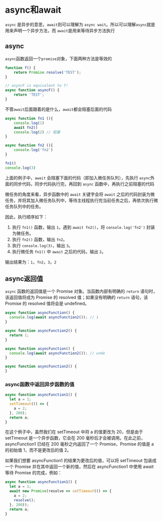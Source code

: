 # async和await

`async` 是异步的意思，`await`则可以理解为 `async wait`。所以可以理解`async`就是用来声明一个异步方法，而 `await`是用来等待异步方法执行

## async

`async`函数返回一个`promise`对象，下面两种方法是等效的

```js
function f() {
    return Promise.resolve('TEST');
}

// asyncF is equivalent to f!
async function asyncF() {
    return 'TEST';
}
```

不管`await`后面跟着的是什么，`await`都会阻塞后面的代码

```js
async function fn1 (){
    console.log(1)
    await fn2()
    console.log(2) // 阻塞
}

async function fn2 (){
    console.log('fn2')
}

fn1()
console.log(3)
```

上面的例子中，`await` 会阻塞下面的代码（即加入微任务队列），先执行 `async`外面的同步代码，同步代码执行完，再回到 `async` 函数中，再执行之前阻塞的代码

微任务的角度来看，异步函数中的 `await` 关键字会将 `await` 之后的代码封装为微任务，并将其加入微任务队列中，等待主线程执行完当前任务之后，再依次执行微任务队列中的任务。

因此，执行顺序如下：

1. 执行 `fn1()` 函数，输出 `1`，遇到 `await fn2()`，将 `console.log('fn2')` 封装为微任务。
2. 执行 `fn2()` 函数，输出 `fn2`。
3. 执行 `console.log(3)`，输出 `3`。
4. 执行微任务 `fn1()` 中 `await` 之后的代码，输出 `2`。

输出结果为：`1`，`fn2`，`3`，`2`

## async返回值

`async` 函数的返回值是一个 Promise 对象。当函数内部有明确的 `return` 语句时，该返回值将成为 Promise 的 resolved 值；如果没有明确的 `return` 语句，该 Promise 的 resolved 值将会是 undefined。

```js
async function asyncFunction() {
  console.log(await asyncFunction2()); // 1
}

async function asyncFunction2() {
  return 1;
}
```

```js
async function asyncFunction() {
  console.log(await asyncFunction2()); // unde
}

async function asyncFunction2() {
}
```

### async函数中返回异步函数的值

```js
async function asyncFunction1() {
  let a = 1;
  setTimeout(() => {
    a = 2;
  }, 200);
  return a;
}
```

在这个例子中，虽然我们在 setTimeout 中将 a 的值更改为 20，但是由于 setTimeout 是一个异步函数，它会在 200 毫秒后才会被调用。在此之前，asyncFunction1 已经在 200 毫秒之内返回了一个 Promise，Promise 的值是 a 的初始值 1，而不是更改后的值 2。

如果我们想要 asyncFunction1 的结果为更改后的值，可以将 setTimeout 包装成一个 Promise 并在其中返回一个新的值，然后在 asyncFunction1 中使用 await 等待 Promise 的完成，例如：

```js
async function asyncFunction1() {
  let a = 1;
  await new Promise(resolve => setTimeout(() => {
    a = 2;
    resolve();
  }, 200));
  return a;
}
```

